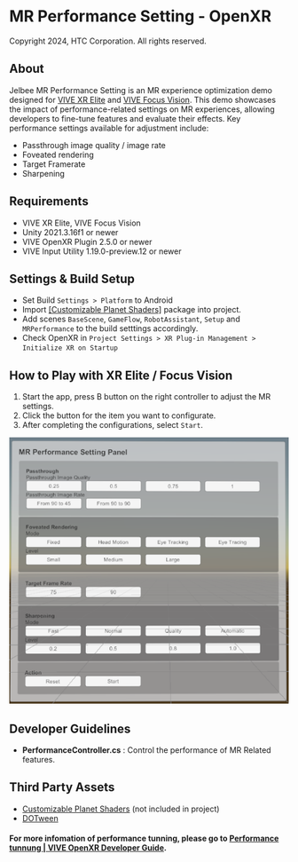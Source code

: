 # MR Performance Setting - OpenXR
Copyright 2024, HTC Corporation. All rights reserved.
## About
Jelbee MR Performance Setting is an MR experience optimization demo designed for [VIVE XR Elite](https://www.vive.com/us/product/vive-xr-elite/overview/) and [VIVE Focus Vision](https://www.vive.com/us/product/vive-focus-vision/overview/). This demo showcases the impact of performance-related settings on MR experiences, allowing developers to fine-tune features and evaluate their effects. Key performance settings available for adjustment include:
+	Passthrough image quality / image rate
+	Foveated rendering
+	Target Framerate
+	Sharpening
## Requirements
+	VIVE XR Elite, VIVE Focus Vision
+	Unity 2021.3.16f1 or newer
+	VIVE OpenXR Plugin 2.5.0 or newer
+	VIVE Input Utility 1.19.0-preview.12 or newer
## Settings & Build Setup
+	Set Build `Settings > Platform` to Android
+   Import [[Customizable Planet Shaders]](https://assetstore.unity.com/packages/vfx/shaders/customizable-planet-shaders-131872) package into project.
+   Add scenes `BaseScene`, `GameFlow`, `RobotAssistant`, `Setup` and `MRPerformance` to the build setttings accordingly.
+	Check OpenXR in `Project Settings > XR Plug-in Management > Initialize XR on Startup`

## How to Play with XR Elite / Focus Vision
1.	Start the app, press B button on the right controller to adjust the MR settings.
2.  Click the button for the item you want to configurate.
3.  After completing the configurations, select `Start`. 

![mrperformance01.png](././Documentations/Medias/mrperformance01.png)

## Developer Guidelines
+	**PerformanceController.cs** : Control the performance of MR Related features.  

## Third Party Assets
+	[Customizable Planet Shaders](https://assetstore.unity.com/packages/vfx/shaders/customizable-planet-shaders-131872) (not included in project)
+	[DOTween](http://dotween.demigiant.com/)

#### **For more infomation of performance tunning, please go to [Performance tunnung | VIVE OpenXR Developer Guide](https://developer.vive.com/resources/openxr/unity/performance-tunning/).**